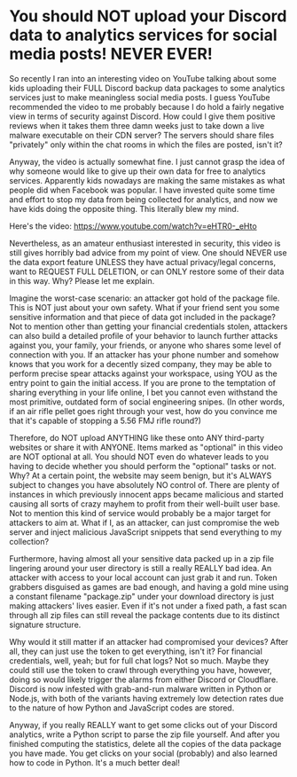 # You should NOT upload your Discord data to analytics services for social media posts! NEVER EVER!

So recently I ran into an interesting video on YouTube talking about some kids uploading their FULL Discord backup data packages to some analytics services just to make meaningless social media posts. I guess YouTube recommended the video to me probably because I do hold a fairly negative view in terms of security against Discord. How could I give them positive reviews when it takes them three damn weeks just to take down a live malware executable on their CDN server? The servers should share files "privately" only within the chat rooms in which the files are posted, isn't it?  

Anyway, the video is actually somewhat fine. I just cannot grasp the idea of why someone would like to give up their own data for free to analytics services. Apparently kids nowadays are making the same mistakes as what people did when Facebook was popular. I have invested quite some time and effort to stop my data from being collected for analytics, and now we have kids doing the opposite thing. This literally blew my mind.  

Here's the video: https://www.youtube.com/watch?v=eHTR0-_eHto

Nevertheless, as an amateur enthusiast interested in security, this video is still gives horribly bad advice from my point of view. One should NEVER use the data export feature UNLESS they have actual privacy/legal concerns, want to REQUEST FULL DELETION, or can ONLY restore some of their data in this way. Why? Please let me explain.  

Imagine the worst-case scenario: an attacker got hold of the package file. This is NOT just about your own safety. What if your friend sent you some sensitive information and that piece of data got included in the package? Not to mention other than getting your financial credentials stolen, attackers can also build a detailed profile of your behavior to launch further attacks against you, your family, your friends, or anyone who shares some level of connection with you. If an attacker has your phone number and somehow knows that you work for a decently sized company, they may be able to perform precise spear attacks against your workspace, using YOU as the entry point to gain the initial access. If you are prone to the temptation of sharing everything in your life online, I bet you cannot even withstand the most primitive, outdated form of social engineering snipes. (In other words, if an air rifle pellet goes right through your vest, how do you convince me that it's capable of stopping a 5.56 FMJ rifle round?)  

Therefore, do NOT upload ANYTHING like these onto ANY third-party websites or share it with ANYONE. Items marked as "optional" in this video are NOT optional at all. You should NOT even do whatever leads to you having to decide whether you should perform the "optional" tasks or not. Why? At a certain point, the website may seem benign, but it's ALWAYS subject to changes you have absolutely NO control of. There are plenty of instances in which previously innocent apps became malicious and started causing all sorts of crazy mayhem to profit from their well-built user base. Not to mention this kind of service would probably be a major target for attackers to aim at. What if I, as an attacker, can just compromise the web server and inject malicious JavaScript snippets that send everything to my collection?  

Furthermore, having almost all your sensitive data packed up in a zip file lingering around your user directory is still a really REALLY bad idea. An attacker with access to your local account can just grab it and run. Token grabbers disguised as games are bad enough, and having a gold mine using a constant filename "package.zip" under your download directory is just making attackers' lives easier. Even if it's not under a fixed path, a fast scan through all zip files can still reveal the package contents due to its distinct signature structure.  

Why would it still matter if an attacker had compromised your devices? After all, they can just use the token to get everything, isn't it? For financial credentials, well, yeah; but for full chat logs? Not so much. Maybe they could still use the token to crawl through everything you have, however, doing so would likely trigger the alarms from either Discord or Cloudflare. Discord is now infested with grab-and-run malware written in Python or Node.js, with both of the variants having extremely low detection rates due to the nature of how Python and JavaScript codes are stored.  

Anyway, if you really REALLY want to get some clicks out of your Discord analytics, write a Python script to parse the zip file yourself. And after you finished computing the statistics, delete all the copies of the data package you have made. You get clicks on your social (probably) and also learned how to code in Python. It's a much better deal!  

